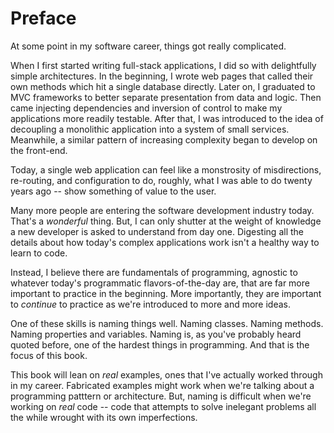# Preface

At some point in my software career, things got really complicated.

When I first started writing full-stack applications, I did so with delightfully simple architectures. In the beginning, I wrote web pages that called their own methods which hit a single database directly. Later on, I graduated to MVC frameworks to better separate presentation from data and logic. Then came injecting dependencies and inversion of control to make my applications more readily testable. After that, I was introduced to the idea of decoupling a monolithic application into a system of small services. Meanwhile, a similar pattern of increasing complexity began to develop on the front-end. 

Today, a single web application can feel like a monstrosity of misdirections, re-routing, and configuration to do, roughly, what I was able to do twenty years ago -- show something of value to the user.

Many more people are entering the software development industry today. That's a _wonderful_ thing. But, I can only shutter at the weight of knowledge a new developer is asked to understand from day one. Digesting all the details about how today's complex applications work isn't a healthy way to learn to code.

Instead, I believe there are fundamentals of programming, agnostic to whatever today's programmatic flavors-of-the-day are, that are far more important to practice in the beginning. More importantly, they are important to _continue_ to practice as we're introduced to more and more ideas.

One of these skills is naming things well. Naming classes. Naming methods. Naming properties and variables. Naming is, as you've probably heard quoted before, one of the hardest things in programming. And that is the focus of this book.

This book will lean on _real_ examples, ones that I've actually worked through in my career. Fabricated examples might work when we're talking about a programming patttern or architecture. But, naming is difficult when we're working on _real_ code -- code that attempts to solve inelegant problems all the while wrought with its own imperfections.
